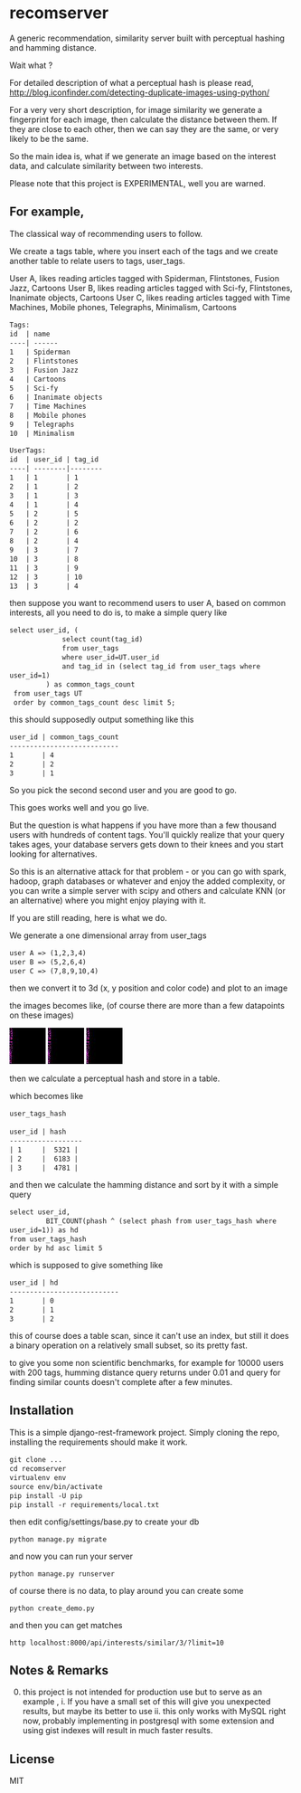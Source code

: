 recomserver
===========

A generic recommendation, similarity server built with perceptual hashing and hamming distance.

Wait what ? 

For detailed description of what a perceptual hash is please read, http://blog.iconfinder.com/detecting-duplicate-images-using-python/

For a very very short description, for image similarity we generate a fingerprint for each image, then calculate the distance between them. If they are
close to each other, then we can say they are the same, or very likely to be the same.

So the main idea is, what if we generate an image based on the interest data, and calculate similarity between two interests.

Please note that this project is EXPERIMENTAL, well you are warned.

For example,
------------

The classical way of recommending users to follow.

We create a tags table, where you insert each of the tags and we create another table to relate users to tags, user_tags.

User A, likes reading articles tagged with Spiderman, Flintstones, Fusion Jazz, Cartoons
User B, likes reading articles tagged with Sci-fy, Flintstones, Inanimate objects, Cartoons
User C, likes reading articles tagged with Time Machines, Mobile phones, Telegraphs, Minimalism, Cartoons


```
Tags:
id  | name
----| ------
1   | Spiderman
2   | Flintstones
3   | Fusion Jazz
4   | Cartoons
5   | Sci-fy
6   | Inanimate objects
7   | Time Machines
8   | Mobile phones
9   | Telegraphs
10  | Minimalism
```



```
UserTags:
id  | user_id | tag_id
----| --------|--------
1   | 1       | 1
2   | 1       | 2
3   | 1       | 3
4   | 1       | 4
5   | 2       | 5
6   | 2       | 2
7   | 2       | 6
8   | 2       | 4
9   | 3       | 7    
10  | 3       | 8
11  | 3       | 9
12  | 3       | 10
13  | 3       | 4
```

then suppose you want to recommend users to user A, based on common interests, all you need to do is, to make a simple query like

```
select user_id, (
             select count(tag_id)
             from user_tags
             where user_id=UT.user_id
             and tag_id in (select tag_id from user_tags where user_id=1)
         ) as common_tags_count
 from user_tags UT
 order by common_tags_count desc limit 5;
```

this should supposedly output something like this

```
user_id | common_tags_count
---------------------------
1       | 4
2       | 2
3       | 1
```

So you pick the second second user and you are good to go.

This goes works well and you go live.

But the question is what happens if you have more than a few thousand users with hundreds of content tags. 
You'll quickly realize that your query takes ages, your database servers gets down to their knees and you start looking for
alternatives.

So this is an alternative attack for that problem - or you can go with spark, hadoop, graph databases or whatever and enjoy the added complexity,
or you can write a simple server with scipy and others and calculate KNN (or an alternative) where you might enjoy playing with it. 

If you are still reading, here is what we do.

We generate a one dimensional array from user_tags

```
user A => (1,2,3,4)
user B => (5,2,6,4)
user C => (7,8,9,10,4)
```

then we convert it to 3d (x, y position and color code) and plot to an image

the images becomes like, (of course there are more than a few datapoints on these images)

![uid_1](sampleimages/uid_1.jpg "uid_1")
![uid_2](sampleimages/uid_1.jpg "uid_2")
![uid_3](sampleimages/uid_1.jpg "uid_3")

then we calculate a perceptual hash and store in a table.

which becomes like

```
user_tags_hash

user_id | hash
------------------
| 1     |  5321 |
| 2     |  6183 |
| 3     |  4781 |
```

and then we calculate the hamming distance and sort by it with a simple query

```
select user_id,
         BIT_COUNT(phash ^ (select phash from user_tags_hash where user_id=1)) as hd
from user_tags_hash
order by hd asc limit 5
```

which is supposed to give something like

```
user_id | hd
---------------------------
1       | 0
2       | 1
3       | 2
```

this of course does a table scan, since it can't use an index, but still it does a binary operation on a relatively small subset, so its pretty fast.

to give you some non scientific benchmarks, for example for 10000 users with 200 tags, humming distance query returns under 0.01 and 
query for finding similar counts doesn't complete after a few minutes.


Installation
--------------

This is a simple django-rest-framework project. Simply cloning the repo, installing the requirements should make it work.

```
git clone ...
cd recomserver
virtualenv env
source env/bin/activate
pip install -U pip
pip install -r requirements/local.txt
```

then edit config/settings/base.py to create your db

```
python manage.py migrate
```

and now you can run your server

```
python manage.py runserver
```

of course there is no data, to play around you can create some

```
python create_demo.py
```

and then you can get matches

```
http localhost:8000/api/interests/similar/3/?limit=10
```


Notes & Remarks
------------------
0. this project is not intended for production use but to serve as an example ,
i. If you have a small set of this will give you unexpected results, but maybe its better to use 
ii. this only works with MySQL right now, probably implementing in postgresql with some extension and using
gist indexes will result in much faster results.

License
---------
MIT


